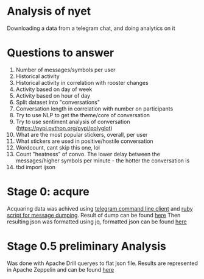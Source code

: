 # Analysis of nyet
Downloading a data from a telegram chat, and doing analytics on it

# Questions to answer
1) Number of messages/symbols per user
2) Historical activity
3) Historical activity in correlation with rooster changes
4) Activity based on day of week
5) Activity based on hour of day
6) Split dataset into "conversations"
7) Conversation length in correlation with number on participants
8) Try to use NLP to get the theme/core of conversation
9) Try to use sentiment analysis of conversation (https://pypi.python.org/pypi/polyglot)
10) What are the most popular stickers, overall, per user
11) What stickers are used in positive/hostile conversation
12) Wordcount, cant skip this one, lol
13) Count "heatness" of convo. The lower delay between the messages/higher symbols per minute - the hotter the conversation is
14) tbd import ijson

# Stage 0: acqure
Acquaring data was achived using [telegram command line client][1] and [ruby script for message dumping][2].
Result of dump can be found [here][3] 
Then resulting json was formatted using jq, formatted json can be found [here][4]

# Stage 0.5 preliminary Analysis
Was done with Apache Drill queryes to flat json file. Results are represented in Apache Zeppelin and can be found [here][5]

[1]: https://github.com/vysheng/tg 
[2]: https://github.com/tvdstaaij/telegram-history-dump 
[3]: https://drive.google.com/open?id=0B087siVevjlkUUNxb1RnWGlpYjA
[4]: https://drive.google.com/open?id=0B087siVevjlkejFNU25CbHNqamM
[5]: https://www.zepl.com/viewer/notebooks/bm90ZTovL2xvYnppc29uL2UyZGVjZWZiNTM1MDRiZDdiZjFhYTQxYTliMTU4ZGQyL25vdGUuanNvbg

